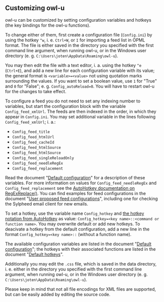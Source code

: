 ## Customizing owl-u

owl-u can be customized by setting configuration variables and hotkeys (the key
bindings for the owl-u functions).

To change either of them, first create a configuration file (`Config.ini`) by
using the hotkey `^w`, i. e. `Ctrl+W`, or `I` for importing a feed list in OPML
format. The file is either saved in the directory you specified with the first
command line argument, when running owl-u, or in the Windows user directory
(e. g. `C:\Users\joten\AppData\Roaming\owl-u`).

You may then edit the file with a text editor, i. a. using the hotkey `^e`
(`Ctrl+E`), and add a new line for each configuration variable with its value;
the general format is `<variable>=<value>` not using quotation marks
surrounding the values. If you want to set a boolean value, use `1` for "True"
and `0` for "False"; e. g. `Config_autoReload=0`. You will have to restart
owl-u for the changes to take effect.

To configure a feed you do not need to set any indexing number to variables,
but start the configuration block with the variable `Config_feed_xmlUrl`. The
feeds are then indexed in the order, in which they appear in `Config.ini`. You
may set additional variable in the lines following `Config_feed_xmlUrl`; i. a.:

* `Config_feed_title`
* `Config_feed_htmlUrl`
* `Config_feed_cacheId`
* `Config_feed_htmlSource`
* `Config_feed_htmlSource`
* `Config_feed_singleReloadOnly`
* `Config_feed_needleRegEx`
* `Config_feed_replacement`

Read the document "[Default configuration](./Default_configuration.md)" for a
description of these variables. For more information on values for
`Config_feed_needleRegEx` and `Config_feed_replacement` see the
[AutoHotkey documentation on RegExReplace()](http://ahkscript.org/docs/commands/RegExReplace.htm).
You can find examples for feed configurations in the document
"[User proposed feed configurations](./User-feed_configurations.md)", including
one for checking the Sylpheed email client for new emails.

To set a hotkey, use the variable name `Config_hotkey` and [the hotkey notation
from AutoHotkey](http://ahkscript.org/docs/Hotkeys.htm) as value:
`Config_hotkey=<key name>::<command or function name>`.
You may overwrite default or add new hotkeys. To deacivate a hotkey from the
default configuration, add a new line in the format
`Config_hotkey=<key name>::` (without a function name).

The available configuration variables are listed in the document
"[Default configuration](./Default_configuration.md)"; the hotkeys with their
associated functions are listed in the document
"[Default hotkeys](./Default_hotkeys.md)".

Additionally you may edit the `.css` file, which is saved in the data
directory, i. e. either in the directory you specified  with the first command
line argument, when running owl-u, or in the Windows user directory (e. g.
`C:\Users\joten\AppData\Roaming\owl-u`).

Please keep in mind that not all file encodings for XML files are supported,
but can be easily added by editing the source code.
